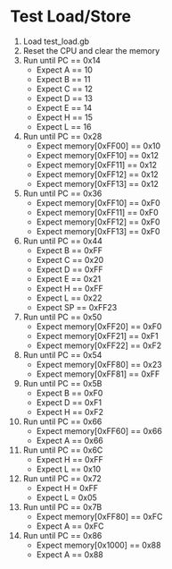 # Test Load/Store

1. Load test_load.gb
2. Reset the CPU and clear the memory
3. Run until PC == 0x14
    * Expect A == 10
    * Expect B == 11
    * Expect C == 12
    * Expect D == 13
    * Expect E == 14
    * Expect H == 15
    * Expect L == 16
4. Run until PC == 0x28
    * Expect memory[0xFF00] == 0x10
    * Expect memory[0xFF10] == 0x12
    * Expect memory[0xFF11] == 0x12
    * Expect memory[0xFF12] == 0x12
    * Expect memory[0xFF13] == 0x12
5. Run until PC == 0x36
    * Expect memory[0xFF10] == 0xF0
    * Expect memory[0xFF11] == 0xF0
    * Expect memory[0xFF12] == 0xF0
    * Expect memory[0xFF13] == 0xF0
6. Run until PC == 0x44
    * Expect B  == 0xFF
    * Expect C  == 0x20
    * Expect D  == 0xFF
    * Expect E  == 0x21
    * Expect H  == 0xFF
    * Expect L  == 0x22
    * Expect SP == 0xFF23
7. Run until PC == 0x50
    * Expect memory[0xFF20] == 0xF0
    * Expect memory[0xFF21] == 0xF1
    * Expect memory[0xFF22] == 0xF2
8. Run until PC == 0x54
    * Expect memory[0xFF80] == 0x23
    * Expect memory[0xFF81] == 0xFF
9. Run until PC == 0x5B
    * Expect B == 0xF0
    * Expect D == 0xF1
    * Expect H == 0xF2
10. Run until PC == 0x66
    * Expect memory[0xFF60] == 0x66
    * Expect A == 0x66
11. Run until PC == 0x6C
    * Expect H == 0xFF
    * Expect L == 0x10
12. Run until PC == 0x72
    * Expect H = 0xFF
    * Expect L = 0x05
13. Run until PC == 0x7B
    * Expect memory[0xFF80] == 0xFC
    * Expect A == 0xFC
14. Run until PC == 0x86
    * Expect memory[0x1000] == 0x88
    * Expect A == 0x88


